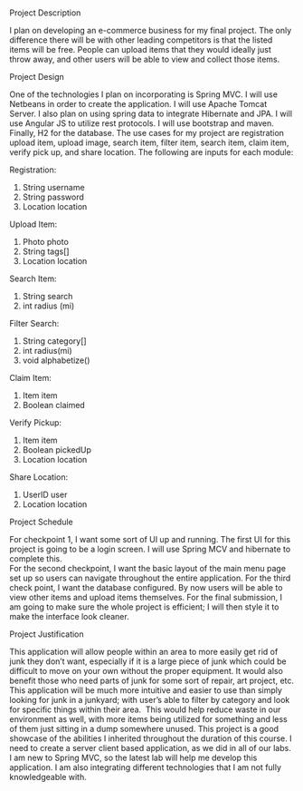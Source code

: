 #
Project Description

I plan on developing an e-commerce business for my final project. The only difference there will be with other leading competitors is that the listed items will be free. People can upload items that they would ideally just throw away, and other users will be able to view and collect those items. 

Project Design

One of the technologies I plan on incorporating is Spring MVC. I will use Netbeans in order to create the application. I will use Apache Tomcat Server. I also plan on using spring data to integrate Hibernate and JPA. I will use Angular JS to utilize rest protocols. I will use bootstrap and maven. Finally, H2 for the database.
The use cases for my project are registration upload item, upload image, search item, filter item, search item, claim item, verify pick up, and share location. The following are inputs for each module: 

Registration:
1.	String username
2.	String password
3.	Location location

Upload Item:
1.	Photo photo
2.	String tags[]
3.	Location location

Search Item:
1.	String search
2.	int radius (mi)

Filter Search:
1.	String category[]
2.	int radius(mi)
3.	void alphabetize()

Claim Item:
1.	Item item
2.	Boolean claimed

Verify Pickup:
1.	Item item
2.	Boolean pickedUp
3.	Location location

Share Location:
1.	UserID user
2.	Location location

Project Schedule 

For checkpoint 1, I want some sort of UI up and running. The first UI for this project is going to be a login screen. I will use Spring MCV and hibernate to complete this.  
For the second checkpoint, I want the basic layout of the main menu page set up so users can navigate throughout the entire application. 
For the third check point, I want the database configured. By now users will be able to view other items and upload items themselves. 
For the final submission, I am going to make sure the whole project is efficient; I will then style it to make the interface look cleaner.  

Project Justification 

This application will allow people within an area to more easily get rid of junk they don’t want, especially if it is a large piece of junk which could be difficult to move on your own without the proper equipment. It would also benefit those who need parts of junk for some sort of repair, art project, etc. This application will be much more intuitive and easier to use than simply looking for junk in a junkyard; with user’s able to filter by category and look for specific things within their area.  This would help reduce waste in our environment as well, with more items being utilized for something and less of them just sitting in a dump somewhere unused.
This project is a good showcase of the abilities I inherited throughout the duration of this course. I need to create a server client based application, as we did in all of our labs. I am new to Spring MVC, so the latest lab will help me develop this application. I am also integrating different technologies that I am not fully knowledgeable with. 
